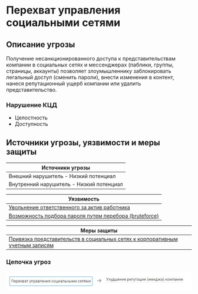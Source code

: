 # Перехват управления социальными сетями

## Описание угрозы
Получение несанкционированного доступа к представительствам компании в социальных сетях и мессенджерах (паблики, группы, страницы, аккаунты) позволяет злоумышленнику заблокировать легальный доступ (сменить пароли), внести изменения в контент, нанеся репутационный ущерб компании или удалить представительство.

### Нарушение КЦД
+ Целостность
+ Доступность

## Источники угрозы, уязвимости и меры защиты
|Источники угрозы|
|-|
|Внешний нарушитель - Низкий потенциал|
|Внутренний нарушитель - Низкий потенциал|

|Уязвимость|
|--------|
[Увольнение ответственного за актив работника](/vkr/vulnerabilities/page25)|
|[Возможность подбора пароля путем перебора (bruteforce)](/vkr/vulnerabilities/page26)|


|Меры защиты|
|--------|
|[Привязка представительств в социальных сетях к корпоративным учетным записям](/vkr/measures/page37)|



### Цепочка угроз
![Цепочка угроз](image/img22.JPG "Цепочка угроз")
